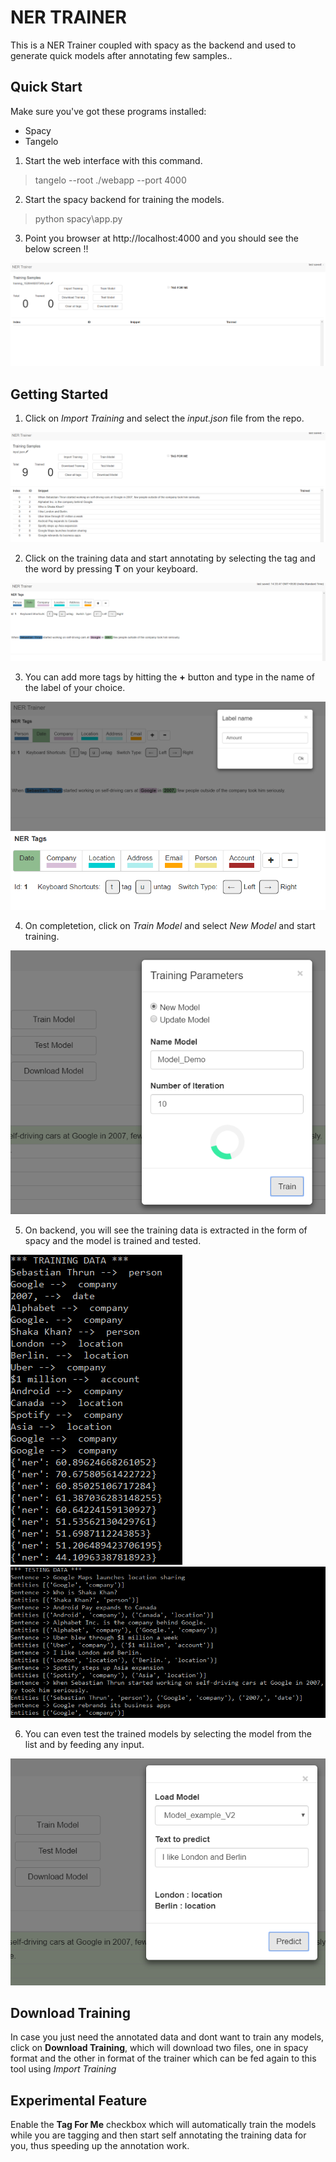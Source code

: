 # NER TRAINER

This is a NER Trainer coupled with spacy as the backend and used to generate quick models after annotating few samples.. 

## Quick Start

Make sure you've got these programs installed:
* Spacy 
* Tangelo 

1. Start the web interface with this command. 
> tangelo --root ./webapp --port 4000
2. Start the spacy backend for training the models.
> python spacy\app.py
3. Point you browser at http://localhost:4000 and you should see the below screen !!

<img src = "https://raw.githubusercontent.com/akshayrana1139/ner-trainer/master/img/Screen_1.PNG"/>


## Getting Started

1. Click on _Import Training_ and select the _input.json_ file from the repo. 

<img src = "https://raw.githubusercontent.com/akshayrana1139/ner-trainer/master/img/Screen_2.PNG"/>

2. Click on the training data and start annotating by selecting the tag and the word by pressing **T** on your keyboard.

<img src = "https://raw.githubusercontent.com/akshayrana1139/ner-trainer/master/img/Screen_3.PNG"/>

3. You can add more tags by hitting the **+** button and type in the name of the label of your choice.

<img src = "https://raw.githubusercontent.com/akshayrana1139/ner-trainer/master/img/Screen_4.PNG"/>
<img src = "https://raw.githubusercontent.com/akshayrana1139/ner-trainer/master/img/Screen_4.1.PNG"/>

4. On completetion, click on _Train Model_ and select _New Model_ and start training.

<img src = "https://raw.githubusercontent.com/akshayrana1139/ner-trainer/master/img/Screen_5.PNG"/>

5. On backend, you will see the training data is extracted in the form of spacy and the model is trained and tested.

<img src = "https://raw.githubusercontent.com/akshayrana1139/ner-trainer/master/img/Screen_6.PNG"/>
<img src = "https://raw.githubusercontent.com/akshayrana1139/ner-trainer/master/img/Screen_7.PNG"/>

6. You can even test the trained models by selecting the model from the list and by feeding any input.

<img src = "https://raw.githubusercontent.com/akshayrana1139/ner-trainer/master/img/Screen_8.PNG"/>


## Download Training

In case you just need the annotated data and dont want to train any models, click on **Download Training**, which will download two files, one in spacy format and the other in format of the trainer which can be fed again to this tool using _Import Training_


## Experimental Feature

Enable the **Tag For Me** checkbox which will automatically train the models while you are tagging and then start self annotating the training data for you, thus speeding up the annotation work.
